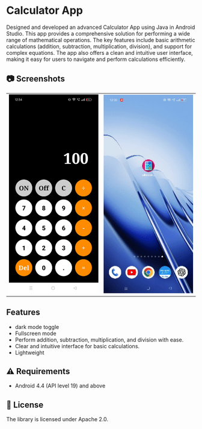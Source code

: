 
# Calculator App

Designed and developed an advanced Calculator App using Java in Android Studio. This app provides a comprehensive solution for performing a wide range of mathematical operations. The key features include basic arithmetic calculations (addition, subtraction, multiplication, division), and support for complex equations. The app also offers a clean and intuitive user interface, making it easy for users to navigate and perform calculations efficiently.


## 📷 Screenshots

<table>
  <tr>
    <td style="width: 50%;"><img src="screenshots/cal.jpg" style="width: 100%; max-width: 300px; height: auto;"></td>
    <td style="width: 50%;"><img src="screenshots/calculator.gif" alt="Image 2" style="width: 100%; max-width: 300px; height: auto;"></td>
  </tr>
</table>




## Features

- dark mode toggle
- Fullscreen mode
- Perform addition, subtraction, multiplication, and division with ease.
- Clear and intuitive interface for basic calculations.
- Lightweight

## ⚠️ Requirements

- Android 4.4 (API level 19) and above

## 📜 License

The library is licensed under Apache 2.0.

